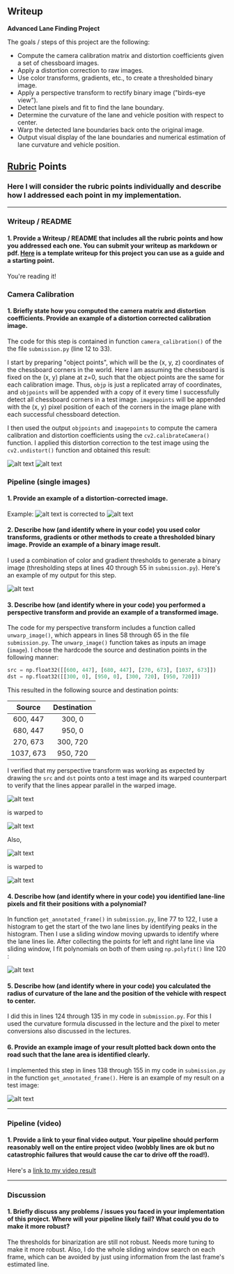 ## Writeup 


**Advanced Lane Finding Project**

The goals / steps of this project are the following:

* Compute the camera calibration matrix and distortion coefficients given a set of chessboard images.
* Apply a distortion correction to raw images.
* Use color transforms, gradients, etc., to create a thresholded binary image.
* Apply a perspective transform to rectify binary image ("birds-eye view").
* Detect lane pixels and fit to find the lane boundary.
* Determine the curvature of the lane and vehicle position with respect to center.
* Warp the detected lane boundaries back onto the original image.
* Output visual display of the lane boundaries and numerical estimation of lane curvature and vehicle position.

[//]: # (Image References)

[image1]: ./output_images/undistorted_calibration1.jpg "Undistorted"
[image2]: ./test_images/test1.jpg "Road Transformed"
[image3]: ./output_images/color_binary.jpg "Binary Example"
[image4]: ./output_images/perspective_test.jpg "Warp Example"
[image5]: ./output_images/color_fit_lines.jpg "Fit Visual"
[image6]: ./output_images/example_output.jpg "Output"
[video1]: ./project_video.mp4 "Video"
[image7]: ./camera_cal/calibration1.jpg "Calibration"
[image8]: ./test_images/perspective.jpg "Warp Example-1"
[image9]: ./test_images/straight_lines1.jpg "Warp Example-2"
[image10]: ./output_images/perspective_test2.jpg "Warp Example-3"
[image11]: ./output_images/test1_dist_corrected.jpg "Distortion corrected"

## [Rubric](https://review.udacity.com/#!/rubrics/571/view) Points

### Here I will consider the rubric points individually and describe how I addressed each point in my implementation.  

---

### Writeup / README

#### 1. Provide a Writeup / README that includes all the rubric points and how you addressed each one.  You can submit your writeup as markdown or pdf.  [Here](https://github.com/udacity/CarND-Advanced-Lane-Lines/blob/master/writeup_template.md) is a template writeup for this project you can use as a guide and a starting point.  

You're reading it!

### Camera Calibration

#### 1. Briefly state how you computed the camera matrix and distortion coefficients. Provide an example of a distortion corrected calibration image.

The code for this step is contained in function `camera_calibration()` of the the file `submission.py` (line 12 to 33).

I start by preparing "object points", which will be the (x, y, z) coordinates of the chessboard corners in the world. Here I am assuming the chessboard is fixed on the (x, y) plane at z=0, such that the object points are the same for each calibration image.  Thus, `objp` is just a replicated array of coordinates, and `objpoints` will be appended with a copy of it every time I successfully detect all chessboard corners in a test image.  `imagepoints` will be appended with the (x, y) pixel position of each of the corners in the image plane with each successful chessboard detection.  

I then used the output `objpoints` and `imagepoints` to compute the camera calibration and distortion coefficients using the `cv2.calibrateCamera()` function.  I applied this distortion correction to the test image using the `cv2.undistort()` function and obtained this result: 

![alt text][image7]
![alt text][image1]

### Pipeline (single images)

#### 1. Provide an example of a distortion-corrected image.

Example: 
![alt text][image2]
is corrected to 
![alt text][image11]

#### 2. Describe how (and identify where in your code) you used color transforms, gradients or other methods to create a thresholded binary image.  Provide an example of a binary image result.

I used a combination of color and gradient thresholds to generate a binary image (thresholding steps at lines 40 through 55 in `submission.py`).  Here's an example of my output for this step.  

![alt text][image3]

#### 3. Describe how (and identify where in your code) you performed a perspective transform and provide an example of a transformed image.

The code for my perspective transform includes a function called `unwarp_image()`, which appears in lines 58 through 65 in the file `submission.py`.  The `unwarp_image()` function takes as inputs an image (`image`). I chose the hardcode the source and destination points in the following manner:

```python
src = np.float32([[600, 447], [680, 447], [270, 673], [1037, 673]])
dst = np.float32([[300, 0], [950, 0], [300, 720], [950, 720]])
```

This resulted in the following source and destination points:

| Source        | Destination   | 
|:-------------:|:-------------:| 
| 600, 447     | 300, 0        | 
| 680, 447     | 950, 0      |
| 270, 673     | 300, 720      |
| 1037, 673      | 950, 720        |

I verified that my perspective transform was working as expected by drawing the `src` and `dst` points onto a test image and its warped counterpart to verify that the lines appear parallel in the warped image.

![alt text][image8]

is warped to

![alt text][image4]

Also,

![alt text][image9]

is warped to

![alt text][image10]

#### 4. Describe how (and identify where in your code) you identified lane-line pixels and fit their positions with a polynomial?

In function `get_annotated_frame()` in `submission.py`, line 77 to 122, I use a histogram to get the start of the two lane lines by identifying peaks in the histogram. Then I use a sliding window moving upwards to identify where the lane lines lie. After collecting the points for left and right lane line via sliding window, I fit polynomials on both of them using `np.polyfit()` line 120 :

![alt text][image5]

#### 5. Describe how (and identify where in your code) you calculated the radius of curvature of the lane and the position of the vehicle with respect to center.

I did this in lines 124 through 135 in my code in `submission.py`. For this I used the curvature formula discussed in the lecture and the pixel to meter conversions also discussed in the lectures.

#### 6. Provide an example image of your result plotted back down onto the road such that the lane area is identified clearly.

I implemented this step in lines 138 through 155 in my code in `submission.py` in the function `get_annotated_frame()`.  Here is an example of my result on a test image:

![alt text][image6]

---

### Pipeline (video)

#### 1. Provide a link to your final video output.  Your pipeline should perform reasonably well on the entire project video (wobbly lines are ok but no catastrophic failures that would cause the car to drive off the road!).

Here's a [link to my video result](./project_output.avi)

---

### Discussion

#### 1. Briefly discuss any problems / issues you faced in your implementation of this project.  Where will your pipeline likely fail?  What could you do to make it more robust?

The thresholds for binarization are still not robust. Needs more tuning to make it more robust. Also, I do the whole sliding window search on each frame, which can be avoided by just using information from the last frame's estimated line. 
